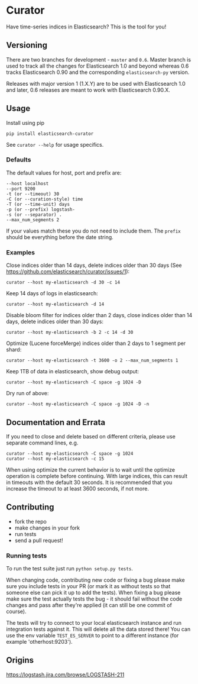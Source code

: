 # Curator

Have time-series indices in Elasticsearch? This is the tool for you!

## Versioning

There are two branches for development - `master` and `0.6`. Master branch is
used to track all the changes for Elasticsearch 1.0 and beyond whereas 0.6
tracks Elasticsearch 0.90 and the corresponding `elasticsearch-py` version.

Releases with major version 1 (1.X.Y) are to be used with Elasticsearch 1.0 and
later, 0.6 releases are meant to work with Elasticsearch 0.90.X.

## Usage

Install using pip

    pip install elasticsearch-curator


See `curator --help` for usage specifics.

### Defaults

The default values for host, port and prefix are:

    --host localhost
    --port 9200
    -t (or --timeout) 30
    -C (or --curation-style) time
    -T (or --time-unit) days
    -p (or --prefix) logstash-
    -s (or --separator) .
    --max_num_segments 2

If your values match these you do not need to include them.  The `prefix` should be everything before the date string.

### Examples

Close indices older than 14 days, delete indices older than 30 days (See https://github.com/elasticsearch/curator/issues/1):

    curator --host my-elasticsearch -d 30 -c 14

Keep 14 days of logs in elasticsearch:

    curator --host my-elasticsearch -d 14

Disable bloom filter for indices older than 2 days, close indices older than 14 days, delete indices older than 30 days:

    curator --host my-elasticsearch -b 2 -c 14 -d 30
    
Optimize (Lucene forceMerge) indices older than 2 days to 1 segment per shard:

    curator --host my-elasticsearch -t 3600 -o 2 --max_num_segments 1

Keep 1TB of data in elasticsearch, show debug output:

    curator --host my-elasticsearch -C space -g 1024 -D

Dry run of above:

    curator --host my-elasticsearch -C space -g 1024 -D -n

## Documentation and Errata

If you need to close and delete based on different criteria, please use separate command lines, e.g.

    curator --host my-elasticsearch -C space -g 1024
    curator --host my-elasticsearch -c 15
    
When using optimize the current behavior is to wait until the optimize operation is complete before continuing.  With large indices, this can result in timeouts with the default 30 seconds.  It is recommended that you increase the timeout to at least 3600 seconds, if not more.  


## Contributing

* fork the repo
* make changes in your fork
* run tests
* send a pull request!

### Running tests

To run the test suite just run `python setup.py tests`.

When changing code, contributing new code or fixing a bug please make sure you
include tests in your PR (or mark it as without tests so that someone else can
pick it up to add the tests). When fixing a bug please make sure the test
actually tests the bug - it should fail without the code changes and pass after
they're applied (it can still be one commit of course).

The tests will try to connect to your local elasticsearch instance and run
integration tests against it. This will delete all the data stored there! You
can use the env variable `TEST_ES_SERVER` to point to a different instance (for
example 'otherhost:9203').

## Origins

<https://logstash.jira.com/browse/LOGSTASH-211>

